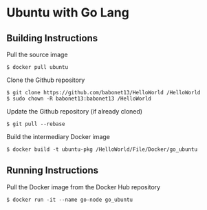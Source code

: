 # Ubuntu with Go Lang


Building Instructions
-
Pull the source image
<pre><code>$ docker pull ubuntu</code></pre>

Clone the Github repository
<pre><code>$ git clone https://github.com/babonet13/HelloWorld /HelloWorld
$ sudo chown -R babonet13:babonet13 /HelloWorld</code></pre>

Update the Github repository (if already cloned)
<pre><code>$ git pull --rebase</code></pre>

Build the intermediary Docker image
<pre><code>$ docker build -t ubuntu-pkg /HelloWorld/File/Docker/go_ubuntu</code></pre>

Running Instructions
-
Pull the Docker image from the Docker Hub repository
<pre><code>$ docker run -it --name go-node go_ubuntu</code></pre>
